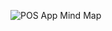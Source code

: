 ![POS App Mind Map](https://github.com/PrithvirajSawant/POS-Food-Order-Application/assets/108413358/fc247b9d-62b1-40a2-a1ee-775e4144edc0)
